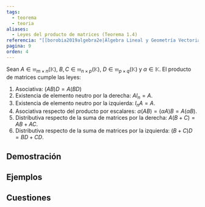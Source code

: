 ```yaml
---
tags:
  - teorema
  - teoria
aliases:
  - Leyes del producto de matrices (Teorema 1.4)
referencia: "[[borobia2019algebra2e|Álgebra Lineal y Geometría Vectorial (2a ed)]]"
pagina: 9
orden: 4
---
```

Sean $A \in \mathfrak{m}_{m \times n}(\mathbb{K})$, $B,C \in \mathfrak{m}_{n \times p}(\mathbb{K})$, $D \in \mathfrak{m}_{p \times q}(\mathbb{K})$ y $\alpha \in \mathbb{K}$. El producto de matrices cumple las leyes:
1. Asociativa: $(AB)D = A(BD)$
2. Existencia de elemento neutro por la derecha: $AI_n = A$.
3. Existencia de elemento neutro por la izquierda: $I_nA = A$.
4. Asociativa respecto del producto por escalares: $\alpha(AB) = (\alpha A)B = A(\alpha B)$.
5. Distributiva respecto de la suma de matrices por la derecha: $A(B+C) = AB + AC$.
6. Distributiva respecto de la suma de matrices por la izquierda: $(B+C)D = BD + CD$.

## Demostración

## Ejemplos

## Cuestiones
